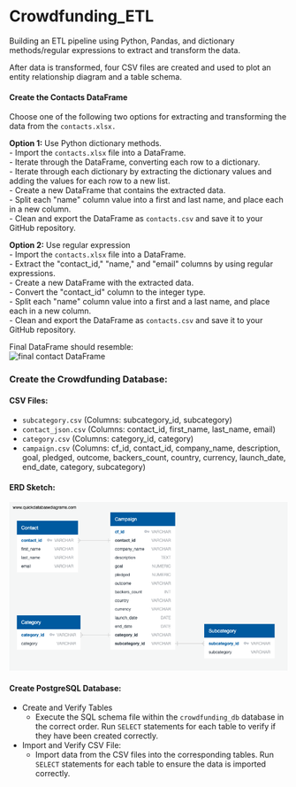 # Crowdfunding_ETL

Building an ETL pipeline using Python, Pandas, and dictionary methods/regular expressions to extract and transform the data.

After data is transformed, four CSV files are created and used to plot an entity relationship diagram and a table schema.  

#### Create the Contacts DataFrame

Choose one of the following two options for extracting and transforming the data from the  `contacts.xlsx.`

**Option 1:**  Use Python dictionary methods.  
    -   Import the  `contacts.xlsx`  file into a DataFrame.  
    -   Iterate through the DataFrame, converting each row to a dictionary.  
    -   Iterate through each dictionary by extracting the dictionary values and adding the values for each row to a new list.  
    -   Create a new DataFrame that contains the extracted data.  
    -   Split each "name" column value into a first and last name, and place each in a new column.  
    -   Clean and export the DataFrame as  `contacts.csv`  and save it to your GitHub repository.  

**Option 2:**  Use regular expression  
    -   Import the  `contacts.xlsx`  file into a DataFrame.  
    -   Extract the "contact_id," "name," and "email" columns by using regular expressions.  
    -   Create a new DataFrame with the extracted data.  
    -   Convert the "contact_id" column to the integer type.  
    -   Split each "name" column value into a first and a last name, and place each in a new column.  
    -   Clean and export the DataFrame as  `contacts.csv`  and save it to your GitHub repository.  

Final DataFrame should resemble:  
![final contact DataFrame](https://static.bc-edx.com/data/dl-1-2/m13/lms/img/contact_DataFrame_final.png)

### Create the Crowdfunding Database:  

#### CSV Files:  
- `subcategory.csv` (Columns: subcategory_id, subcategory)  
- `contact_json.csv` (Columns: contact_id, first_name, last_name, email)  
- `category.csv` (Columns: category_id, category)  
- `campaign.csv` (Columns: cf_id, contact_id, company_name, description, goal, pledged, outcome, backers_count, country, currency, launch_date, end_date, category, subcategory)  

#### ERD Sketch:  
![QuickDBD-export.png](https://github.com/Glowary/Crowdfunding_ETL/blob/main/QuickDBD-export.png?raw=true)

#### Create PostgreSQL Database:  
 - Create and Verify Tables  
	 - Execute the SQL schema file within the `crowdfunding_db` database in the correct order. Run `SELECT` statements for each table to verify if they have been created correctly.  
 - Import and Verify CSV File:  
	 - Import data from the CSV files into the corresponding tables. Run `SELECT` statements for each table to ensure the data is imported correctly.
